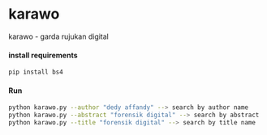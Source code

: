 # karawo
karawo - garda rujukan digital

#### install requirements

```python
pip install bs4
```

#### Run
```bash
python karawo.py --author "dedy affandy" --> search by author name
python karawo.py --abstract "forensik digital" --> search by abstract
python karawo.py --title "forensik digital" --> search by title name
```
